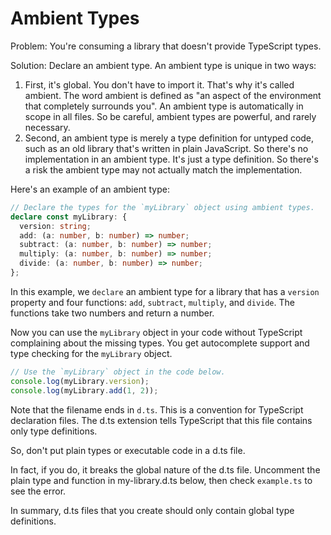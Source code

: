 # Ambient Types

Problem: You're consuming a library that doesn't provide TypeScript types.

Solution: Declare an ambient type. An ambient type is unique in two ways:

1. First, it's global. You don't have to import it. That's why it's called ambient. The word ambient is defined as "an aspect of the environment that completely surrounds you". An ambient type is automatically in scope in all files. So be careful, ambient types are powerful, and rarely necessary.
2. Second, an ambient type is merely a type definition for untyped code, such as an old library that's written in plain JavaScript. So there's no implementation in an ambient type. It's just a type definition. So there's a risk the ambient type may not actually match the implementation.

Here's an example of an ambient type:

```ts
// Declare the types for the `myLibrary` object using ambient types.
declare const myLibrary: {
  version: string;
  add: (a: number, b: number) => number;
  subtract: (a: number, b: number) => number;
  multiply: (a: number, b: number) => number;
  divide: (a: number, b: number) => number;
};
```

In this example, we `declare` an ambient type for a library that has a `version` property and four functions: `add`, `subtract`, `multiply`, and `divide`. The functions take two numbers and return a number.

Now you can use the `myLibrary` object in your code without TypeScript complaining about the missing types. You get autocomplete support and type checking for the `myLibrary` object.

```ts
// Use the `myLibrary` object in the code below.
console.log(myLibrary.version);
console.log(myLibrary.add(1, 2));
```

Note that the filename ends in `d.ts`. This is a convention for TypeScript declaration files. The d.ts extension tells TypeScript that this file contains only type definitions.

So, don't put plain types or executable code in a d.ts file.

In fact, if you do, it breaks the global nature of the d.ts file. Uncomment the plain type and function in my-library.d.ts below, then check `example.ts` to see the error.

In summary, d.ts files that you create should only contain global type definitions.
